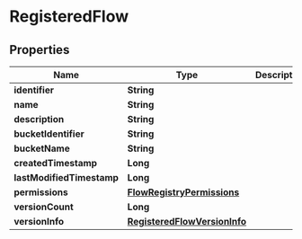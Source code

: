 
# RegisteredFlow

## Properties
Name | Type | Description | Notes
------------ | ------------- | ------------- | -------------
**identifier** | **String** |  |  [optional]
**name** | **String** |  |  [optional]
**description** | **String** |  |  [optional]
**bucketIdentifier** | **String** |  |  [optional]
**bucketName** | **String** |  |  [optional]
**createdTimestamp** | **Long** |  |  [optional]
**lastModifiedTimestamp** | **Long** |  |  [optional]
**permissions** | [**FlowRegistryPermissions**](FlowRegistryPermissions.md) |  |  [optional]
**versionCount** | **Long** |  |  [optional]
**versionInfo** | [**RegisteredFlowVersionInfo**](RegisteredFlowVersionInfo.md) |  |  [optional]



